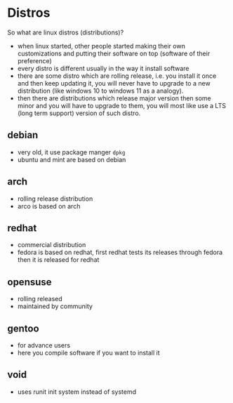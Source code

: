 # Distros

So what are linux distros (distributions)?

- when linux started, other people started making their own customizations
  and putting their software on top (software of their preference)
- every distro is different usually in the way it install software
- there are some distro which are rolling release, i.e. you install it once
  and then keep updating it, you will never have to upgrade to a new
  distribution (like windows 10 to windows 11 as a analogy).
- then there are distributions which release major version then some minor
  and you will have to upgrade to them, you will most like use a
  LTS (long term support) version of such distro.

## debian

- very old, it use package manger `dpkg`
- ubuntu and mint are based on debian

## arch

- rolling release distribution
- arco is based on arch

## redhat

- commercial distribution
- fedora is based on redhat, first redhat tests its releases through fedora
  then it is released for redhat

## opensuse

- rolling released
- maintained by community

## gentoo

- for advance users
- here you compile software if you want to install it

## void

- uses runit init system instead of systemd

